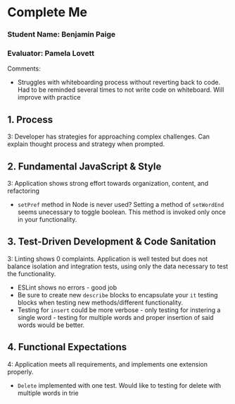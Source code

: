 # Complete Me
### Student Name: Benjamin Paige
### Evaluator: Pamela Lovett

Comments:
* Struggles with whiteboarding process without reverting back to code. Had to be reminded several times to not write code on whiteboard. Will improve with practice

## 1. Process

3: Developer has strategies for approaching complex challenges. Can explain thought process and strategy when prompted.

## 2. Fundamental JavaScript & Style

3: Application shows strong effort towards organization, content, and refactoring

- `setPref` method in Node is never used? Setting a method of `setWordEnd` seems unecessary to toggle boolean. This method is invoked only once in your functionality.


## 3. Test-Driven Development & Code Sanitation

3: Linting shows 0 complaints. Application is well tested but does not balance isolation and integration tests, using only the data necessary to test the functionality. 

- ESLint shows no errors - good job
- Be sure to create new `describe` blocks to encapsulate your `it` testing blocks when testing new methods/different functionality. 
- Testing for `insert` could be more verbose - only testing for instering a single word - testing for multiple words and proper insertion of said words would be better.

## 4. Functional Expectations

4: Application meets all requirements, and implements one extension properly.

- `Delete` implemented with one test. Would like to testing for delete with multiple words in trie

